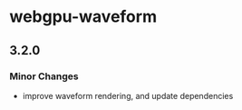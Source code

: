 # webgpu-waveform

## 3.2.0

### Minor Changes

- improve waveform rendering, and update dependencies
